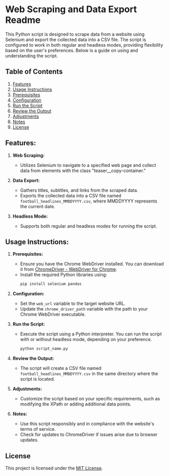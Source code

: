 # Web Scraping and Data Export Readme

This Python script is designed to scrape data from a website using Selenium and export the collected data into a CSV file. The script is configured to work in both regular and headless modes, providing flexibility based on the user's preferences. Below is a guide on using and understanding the script.

## Table of Contents
1. [Features](#features)
2. [Usage Instructions](#usage-instructions)
3. [Prerequisites](#prerequisites)
4. [Configuration](#configuration)
5. [Run the Script](#run-the-script)
6. [Review the Output](#review-the-output)
7. [Adjustments](#adjustments)
8. [Notes](#notes)
9. [License](#license)

## Features:

1. **Web Scraping:**
   - Utilizes Selenium to navigate to a specified web page and collect data from elements with the class "teaser__copy-container."

2. **Data Export:**
   - Gathers titles, subtitles, and links from the scraped data.
   - Exports the collected data into a CSV file named `football_headlines_MMDDYYYY.csv`, where MMDDYYYY represents the current date.

3. **Headless Mode:**
   - Supports both regular and headless modes for running the script.

## Usage Instructions:

1. **Prerequisites:**
   - Ensure you have the Chrome WebDriver installed. You can download it from [ChromeDriver - WebDriver for Chrome](https://sites.google.com/chromium.org/driver/).
   - Install the required Python libraries using:
     ```bash
     pip install selenium pandas
     ```

2. **Configuration:**
   - Set the `web_url` variable to the target website URL.
   - Update the `chrome_driver_path` variable with the path to your Chrome WebDriver executable.

3. **Run the Script:**
   - Execute the script using a Python interpreter. You can run the script with or without headless mode, depending on your preference.

     ```bash
     python script_name.py
     ```

4. **Review the Output:**
   - The script will create a CSV file named `football_headlines_MMDDYYYY.csv` in the same directory where the script is located.

5. **Adjustments:**
   - Customize the script based on your specific requirements, such as modifying the XPath or adding additional data points.

6. **Notes:**
   - Use this script responsibly and in compliance with the website's terms of service.
   - Check for updates to ChromeDriver if issues arise due to browser updates.

## License
This project is licensed under the [MIT License](LICENSE).
